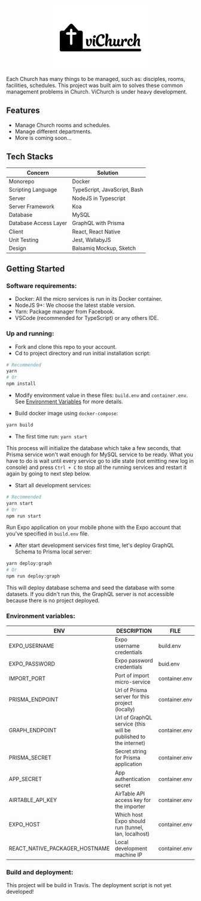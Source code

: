 <p align="center">
  <img align="center" src="./vichurch.png" width="256" alt="ViChurch" />
</p>

Each Church has many things to be managed, such as: disciples, rooms, facilities, schedules. This project was built aim to solves these common management problems in Church. ViChurch is under heavy development.

## Features

* Manage Church rooms and schedules.
* Manage different departments.
* More is coming soon...

## Tech Stacks

| Concern               | Solution                     |
| --------------------- | ---------------------------- |
| Monorepo              | Docker                       |
| Scripting Language    | TypeScript, JavaScript, Bash |
| Server                | NodeJS in Typescript         |
| Server Framework      | Koa                          |
| Database              | MySQL                        |
| Database Access Layer | GraphQL with Prisma          |
| Client                | React, React Native          |
| Unit Testing          | Jest, WallabyJS              |
| Design                | Balsamiq Mockup, Sketch      |

## Getting Started

### Software requirements:

* Docker: All the micro services is run in its Docker container.
* NodeJS 9+: We choose the latest stable version.
* Yarn: Package manager from Facebook.
* VSCode (recommended for TypeScript) or any others IDE.

### Up and running:

* Fork and clone this repo to your account.
* Cd to project directory and run initial installation script:

```bash
# Recommended
yarn
# Or
npm install
```

* Modify environment value in these files: `build.env` and `container.env`. See [Environment Variables](#environment-variables) for more details.

* Build docker image using `docker-compose`:
```bash
yarn build
```

* The first time run: `yarn start`

This process will initialize the database which take a few seconds, that Prisma service won't wait enough for MySQL service to be ready. What you have to do is wait until every service go to idle state (not emitting new log in console) and press `Ctrl + C` to stop all the running services and restart it again by going to next step below.

* Start all development services:

```bash
# Recommended
yarn start
# Or
npm run start
```

Run Expo application on your mobile phone with the Expo account that you've specified in `build.env` file.

* After start development services first time, let's deploy GraphQL Schema to Prisma local server:

```bash
yarn deploy:graph
# Or
npm run deploy:graph
```

This will deploy database schema and seed the database with some datasets. If you didn't run this, the GraphQL server is not accessible because there is no project deployed.


### Environment variables:

| ENV                            | DESCRIPTION                                                     | FILE          |
| ------------------------------ | --------------------------------------------------------------- | ------------- |
| EXPO_USERNAME                  | Expo username credentials                                       | build.env     |
| EXPO_PASSWORD                  | Expo password credentials                                       | buid.env      |
| IMPORT_PORT                    | Port of import micro-service                                    | container.env |
| PRISMA_ENDPOINT                | Url of Prisma server for this project (locally)                 | container.env |
| GRAPH_ENDPOINT                 | Url of GraphQL service (this will be published to the internet) | container.env |
| PRISMA_SECRET                  | Secret string for Prisma application                            | container.env |
| APP_SECRET                     | App authentication secret                                       | container.env |
| AIRTABLE_API_KEY               | AirTable API access key for the importer                        | container.env |
| EXPO_HOST                      | Which host Expo should run (tunnel, lan, localhost)             | container.env |
| REACT_NATIVE_PACKAGER_HOSTNAME | Local development machine IP                                    | container.env |

### Build and deployment:

This project will be build in Travis. The deployment script is not yet developed!
